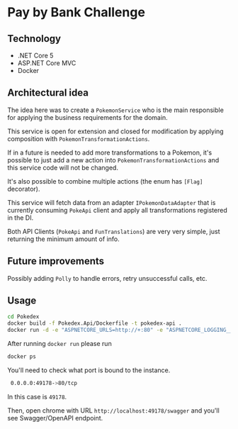 # Pay by Bank Challenge

## Technology

- .NET Core 5
- ASP.NET Core MVC
- Docker

## Architectural idea
The idea here was to create a `PokemonService` who is the main responsible for applying the business requirements for the domain.

This service is open for extension and closed for modification by applying composition with `PokemonTransformationActions`.

If in a future is needed to add more transformations to a Pokemon, it's possible to just add a new action into `PokemonTransformationActions` and this service code will not be changed.

It's also possible to combine multiple actions (the enum has `[Flag]` decorator).

This service will fetch data from an adapter `IPokemonDataAdapter` that is currently consuming `PokeApi` client and apply all transformations registered in the DI.

Both API Clients (`PokeApi` and `FunTranslations`) are very very simple, just returning the minimum amount of info.

## Future improvements
Possibly adding `Polly` to handle errors, retry unsuccessful calls, etc.


## Usage

```bash
cd Pokedex
docker build -f Pokedex.Api/Dockerfile -t pokedex-api .
docker run -d -e "ASPNETCORE_URLS=http://+:80" -e "ASPNETCORE_LOGGING__CONSOLE__DISABLECOLORS=true" -e "ASPNETCORE_ENVIRONMENT=Development" -P -t pokedex-api
```

After running `docker run` please run
```bash
docker ps
```

You'll need to check what port is bound to the instance.
```bash
 0.0.0.0:49178->80/tcp
```

In this case is `49178`.

Then, open chrome with URL `http://localhost:49178/swagger` and you'll see Swagger/OpenAPI endpoint.